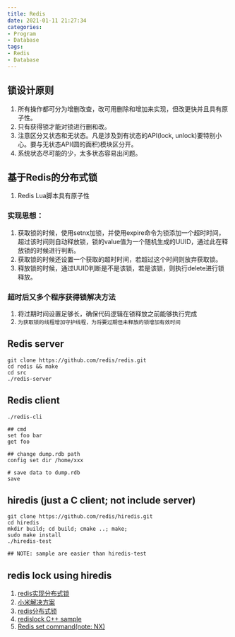 ```yaml
---
title: Redis
date: 2021-01-11 21:27:34
categories:
- Program
- Database
tags:
- Redis
- Database
---
```


## 锁设计原则
1. 所有操作都可分为增删改查，改可用删除和增加来实现，但改更快并且具有原子性。
1. 只有获得锁才能对锁进行删和改。
1. 注意区分又状态和无状态。凡是涉及到有状态的API(lock, unlock)要特别小心。要与无状态API(圆的面积)模块区分开。
1. 系统状态尽可能的少，太多状态容易出问题。


## 基于Redis的分布式锁
1. Redis Lua脚本具有原子性

### 实现思想：
1. 获取锁的时候，使用setnx加锁，并使用expire命令为锁添加一个超时时间，超过该时间则自动释放锁，锁的value值为一个随机生成的UUID，通过此在释放锁的时候进行判断。
1. 获取锁的时候还设置一个获取的超时时间，若超过这个时间则放弃获取锁。
1. 释放锁的时候，通过UUID判断是不是该锁，若是该锁，则执行delete进行锁释放。

### 超时后又多个程序获得锁解决方法
1. 将过期时间设置足够长，确保代码逻辑在锁释放之前能够执行完成
1. `为获取锁的线程增加守护线程，为将要过期但未释放的锁增加有效时间`


## Redis server

``` shell
git clone https://github.com/redis/redis.git
cd redis && make
cd src
./redis-server
```

## Redis client

``` shell
./redis-cli

## cmd
set foo bar
get foo

## change dump.rdb path
config set dir /home/xxx

# save data to dump.rdb
save
```

## hiredis (just a C client; not include server)

``` shellp
git clone https://github.com/redis/hiredis.git
cd hiredis
mkdir build; cd build; cmake ..; make;
sudo make install
./hiredis-test

## NOTE: sample are easier than hiredis-test
```

## redis lock using hiredis
1. [redis实现分布式锁](https://blog.csdn.net/xlgen157387/article/details/79036337)
1. [小米解决方案](https://xiaomi-info.github.io/2019/12/17/redis-distributed-lock/)
1. [redis分布式锁](https://juejin.cn/post/6844903830442737671)
1. [redislock C++ sample](https://github.com/yuhanfang/redislock)
1. [Redis set command(note: NX)](https://redis.io/commands/set)
